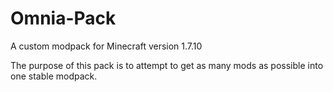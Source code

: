 # Omnia-Pack
A custom modpack for Minecraft version 1.7.10

The purpose of this pack is to attempt to get as many mods as possible into one stable modpack.
